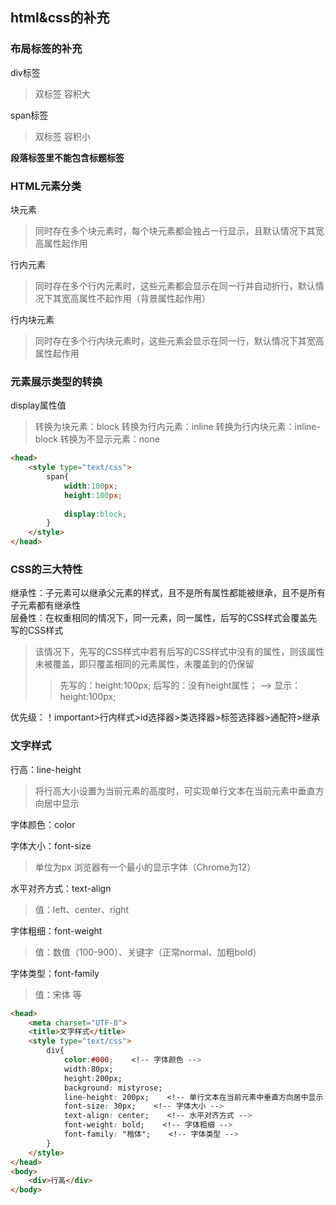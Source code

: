 ## html&css的补充

### 布局标签的补充

div标签
>双标签
>容积大

span标签
>双标签
>容积小

**段落标签里不能包含标题标签**

### HTML元素分类

块元素
>同时存在多个块元素时，每个块元素都会独占一行显示，且默认情况下其宽高属性起作用

行内元素
>同时存在多个行内元素时，这些元素都会显示在同一行并自动折行，默认情况下其宽高属性不起作用（背景属性起作用）

行内块元素
>同时存在多个行内块元素时，这些元素会显示在同一行，默认情况下其宽高属性起作用

### 元素展示类型的转换

display属性值
>转换为块元素：block
>转换为行内元素：inline	
>转换为行内块元素：inline-block
>转换为不显示元素：none

```html
<head>
	<style type="text/css">
		span{
			width:100px;
			height:100px;
			
			display:block;		
		}
	</style>
</head>  
```

### CSS的三大特性

继承性：子元素可以继承父元素的样式，且不是所有属性都能被继承，且不是所有子元素都有继承性  
层叠性：在权重相同的情况下，同一元素，同一属性，后写的CSS样式会覆盖先写的CSS样式
>该情况下，先写的CSS样式中若有后写的CSS样式中没有的属性，则该属性未被覆盖，即只覆盖相同的元素属性，未覆盖到的仍保留   
>> 先写的：height:100px;  后写的：没有height属性；   --> 显示：height:100px;  

优先级：！important>行内样式>id选择器>类选择器>标签选择器>通配符>继承  

### 文字样式

行高：line-height
>将行高大小设置为当前元素的高度时，可实现单行文本在当前元素中垂直方向居中显示

字体颜色：color

字体大小：font-size
>单位为px
>浏览器有一个最小的显示字体（Chrome为12）

水平对齐方式：text-align
>值：left、center、right

字体粗细：font-weight
>值：数值（100-900）、关键字（正常normal、加粗bold）

字体类型：font-family
>值：宋体 等

```html
<head>
	<meta charset="UTF-8">
	<title>文字样式</title>
	<style type="text/css">
		div{
			color:#000;    <!-- 字体颜色 -->
			width:80px;
			height:200px;
			background: mistyrose;
			line-height: 200px;    <!-- 单行文本在当前元素中垂直方向居中显示 -->
			font-size: 30px;    <!-- 字体大小 -->
			text-align: center;    <!-- 水平对齐方式 -->
			font-weight: bold;    <!-- 字体粗细 -->
			font-family: "楷体";    <!-- 字体类型 -->
		}		
	</style>
</head>
<body>
	<div>行高</div>
</body>
```
